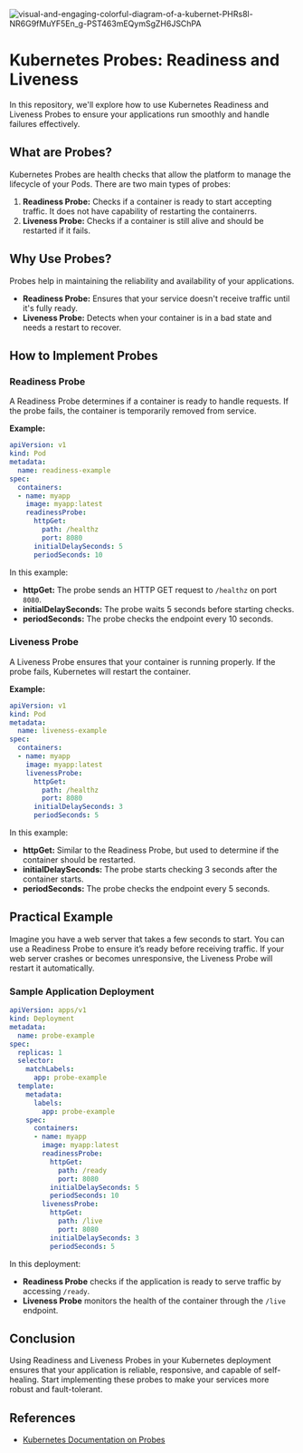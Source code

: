 

![visual-and-engaging-colorful-diagram-of-a-kubernet-PHRs8l-NR6G9fMuYF5En_g-PST463mEQymSgZH6JSChPA](https://github.com/user-attachments/assets/54221a10-aab0-432b-9ce2-1f487fe8fe12)



# Kubernetes Probes: Readiness and Liveness

In this repository, we'll explore how to use Kubernetes Readiness and Liveness Probes to ensure your applications run smoothly and handle failures effectively.

## What are Probes?

Kubernetes Probes are health checks that allow the platform to manage the lifecycle of your Pods. There are two main types of probes:

1. **Readiness Probe:** Checks if a container is ready to start accepting traffic. It does not have capability of restarting the containerrs.
2. **Liveness Probe:** Checks if a container is still alive and should be restarted if it fails.

## Why Use Probes?

Probes help in maintaining the reliability and availability of your applications. 

- **Readiness Probe:** Ensures that your service doesn't receive traffic until it's fully ready.
- **Liveness Probe:** Detects when your container is in a bad state and needs a restart to recover.

## How to Implement Probes

### Readiness Probe

A Readiness Probe determines if a container is ready to handle requests. If the probe fails, the container is temporarily removed from service. 

**Example:**

```yaml
apiVersion: v1
kind: Pod
metadata:
  name: readiness-example
spec:
  containers:
  - name: myapp
    image: myapp:latest
    readinessProbe:
      httpGet:
        path: /healthz
        port: 8080
      initialDelaySeconds: 5
      periodSeconds: 10
```

In this example:

- **httpGet:** The probe sends an HTTP GET request to `/healthz` on port `8080`.
- **initialDelaySeconds:** The probe waits 5 seconds before starting checks.
- **periodSeconds:** The probe checks the endpoint every 10 seconds.

### Liveness Probe

A Liveness Probe ensures that your container is running properly. If the probe fails, Kubernetes will restart the container.

**Example:**

```yaml
apiVersion: v1
kind: Pod
metadata:
  name: liveness-example
spec:
  containers:
  - name: myapp
    image: myapp:latest
    livenessProbe:
      httpGet:
        path: /healthz
        port: 8080
      initialDelaySeconds: 3
      periodSeconds: 5
```

In this example:

- **httpGet:** Similar to the Readiness Probe, but used to determine if the container should be restarted.
- **initialDelaySeconds:** The probe starts checking 3 seconds after the container starts.
- **periodSeconds:** The probe checks the endpoint every 5 seconds.

## Practical Example

Imagine you have a web server that takes a few seconds to start. You can use a Readiness Probe to ensure it’s ready before receiving traffic. If your web server crashes or becomes unresponsive, the Liveness Probe will restart it automatically.

### Sample Application Deployment

```yaml
apiVersion: apps/v1
kind: Deployment
metadata:
  name: probe-example
spec:
  replicas: 1
  selector:
    matchLabels:
      app: probe-example
  template:
    metadata:
      labels:
        app: probe-example
    spec:
      containers:
      - name: myapp
        image: myapp:latest
        readinessProbe:
          httpGet:
            path: /ready
            port: 8080
          initialDelaySeconds: 5
          periodSeconds: 10
        livenessProbe:
          httpGet:
            path: /live
            port: 8080
          initialDelaySeconds: 3
          periodSeconds: 5
```

In this deployment:

- **Readiness Probe** checks if the application is ready to serve traffic by accessing `/ready`.
- **Liveness Probe** monitors the health of the container through the `/live` endpoint.

## Conclusion

Using Readiness and Liveness Probes in your Kubernetes deployment ensures that your application is reliable, responsive, and capable of self-healing. Start implementing these probes to make your services more robust and fault-tolerant.

## References

- [Kubernetes Documentation on Probes](https://kubernetes.io/docs/tasks/configure-pod-container/configure-liveness-readiness-startup-probes/)
